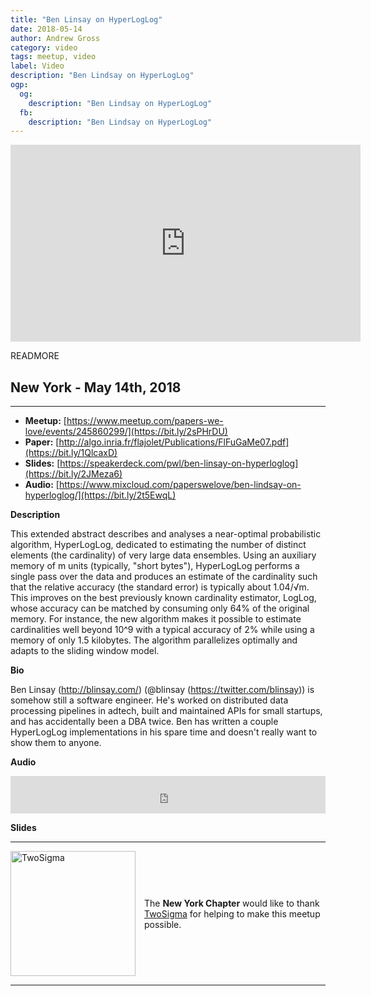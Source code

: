 ```yaml
---
title: "Ben Linsay on HyperLogLog"
date: 2018-05-14
author: Andrew Gross
category: video
tags: meetup, video
label: Video
description: "Ben Lindsay on HyperLogLog"
ogp:
  og:
    description: "Ben Lindsay on HyperLogLog"
  fb:
    description: "Ben Lindsay on HyperLogLog"
---
```


<iframe class="video" width="560" height="315" src="https://www.youtube.com/embed/y3fTaxA8PkU" frameborder="0" allowfullscreen></iframe>

READMORE

## New York - May 14th, 2018

****

* **Meetup:** [https://www.meetup.com/papers-we-love/events/245860299/](https://bit.ly/2sPHrDU)
* **Paper:** [http://algo.inria.fr/flajolet/Publications/FlFuGaMe07.pdf](https://bit.ly/1QlcaxD)
* **Slides:** [https://speakerdeck.com/pwl/ben-linsay-on-hyperloglog](https://bit.ly/2JMeza6)
* **Audio:** [https://www.mixcloud.com/paperswelove/ben-lindsay-on-hyperloglog/](https://bit.ly/2t5EwqL)

**Description**

This extended abstract describes and analyses a near-optimal probabilistic algorithm, HyperLogLog, dedicated to estimating the number of distinct elements (the cardinality) of very large data ensembles. Using an auxiliary memory of m units (typically, "short bytes"), HyperLogLog performs a single pass over the data and produces an estimate of the cardinality such that the relative accuracy (the standard error) is typically about 1.04/√m. This improves on the best previously known cardinality estimator, LogLog, whose accuracy can be matched by consuming only 64% of the original memory. For instance, the new algorithm makes it possible to estimate cardinalities well beyond 10^9 with a typical accuracy of 2% while using a memory of only 1.5 kilobytes. The algorithm parallelizes optimally and adapts to the sliding window model.


**Bio**

Ben Linsay (http://blinsay.com/) (@blinsay (https://twitter.com/blinsay)) is somehow still a software engineer. He's worked on distributed data processing pipelines in adtech, built and maintained APIs for small startups, and has accidentally been a DBA twice. Ben has written a couple HyperLogLog implementations in his spare time and doesn't really want to show them to anyone.

**Audio**

<iframe width="100%" height="60" src="https://www.mixcloud.com/widget/iframe/?hide_cover=1&mini=1&feed=%2Fpaperswelove%2Fben-lindsay-on-hyperloglog%2F" frameborder="0" ></iframe>

**Slides**

<script async class="speakerdeck-embed" data-id="03844f8896fa43eab764b79f90dcab2b" data-ratio="1.77777777777778" src="//speakerdeck.com/assets/embed.js"></script>


---

<p style="display: flex; flex-direction: row; justify-content: center; align-items: center;">
  <a href="https://www.twosigma.com/"><img src="/images/TwoSigma_RGB.jpg" alt="TwoSigma" title="TwoSigma - Platinum Sponsor of Papers We Love NYC" style="width: 200px; margin: 0 1em 0 0;"></a> <span style="flex: 1;">The <strong>New York Chapter</strong> would like to thank <a href="https://www.twosigma.com">TwoSigma</a> for helping to make this meetup possible.</span>
</p>

---
